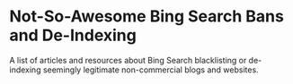 # Not-So-Awesome Bing Search Bans and De-Indexing
A list of articles and resources about Bing Search blacklisting or de-indexing seemingly legitimate non-commercial blogs and websites.
